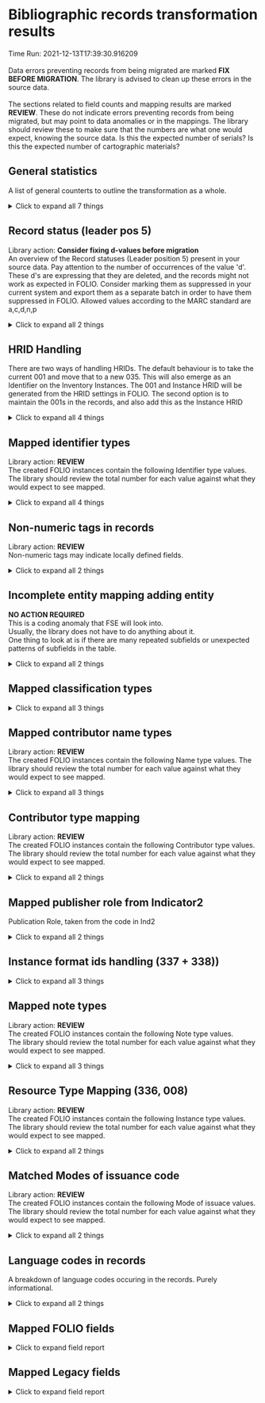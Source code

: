 # Bibliographic records transformation results   
Time Run: 2021-12-13T17:39:30.916209   
<br/>Data errors preventing records from being migrated are marked **FIX BEFORE MIGRATION**. The library is advised to clean up these errors in the source data.<br/><br/> The sections related to field counts and mapping results are marked **REVIEW**. These do not indicate errors preventing records from being migrated, but may point to data anomalies or in the mappings. The library should review these to make sure that the numbers are what one would expect, knowing the source data. Is this the expected number of serials? Is this the expected number of cartographic materials?
   
## General statistics    
A list of general counterts to outline the transformation as a whole.    
<details><summary>Click to expand all 7 things</summary>     
   
Measure | Count   
--- | ---:   
Lines written to identifier map | 1   
Records in file before parsing | 2   
Records successfully parsed from MARC21 | 1   
Records successfully transformed into FOLIO objects | 1   
Records with encoding errors - parsing failed | 1   
Total number of Tags processed | 37   
</details>   
   
## Record status (leader pos 5)    
Library action: **Consider fixing d-values before migration**<br/>An overview of the Record statuses (Leader position 5) present in your source data.    Pay attention to the number of occurrences of the value 'd'. These d's are expressing that they are deleted, and the records might not work as expected in FOLIO. Consider marking them as suppressed in your current system and export them as a separate batch in order to have them suppressed in FOLIO. Allowed values according to the MARC standard are a,c,d,n,p    
<details><summary>Click to expand all 2 things</summary>     
   
Measure | Count   
--- | ---:   
n | 1   
</details>   
   
## HRID Handling    
There are two ways of handling HRIDs. The default behaviour is to take the current 001 and move that to a new 035. This will also emerge as an Identifier on the Inventory Instances. The 001 and Instance HRID will be generated from the HRID settings in FOLIO. The second option is to maintain the 001s in the records, and also add this as the Instance HRID    
<details><summary>Click to expand all 4 things</summary>     
   
Measure | Count   
--- | ---:   
Added 035 from 001 | 1   
Created HRID using default settings | 1   
Values in 003: DE-He213 | 1   
</details>   
   
## Mapped identifier types    
Library action: **REVIEW** <br/>The created FOLIO instances contain the following Identifier type values. The library should review the total number for each value against what they would expect to see mapped.    
<details><summary>Click to expand all 4 things</summary>     
   
Measure | Count   
--- | ---:   
020 -> ISBN | 1   
024 -> Other Standard Identifier | 1   
035 -> System Control Number | 2   
</details>   
   
## Non-numeric tags in records    
Library action: **REVIEW** <br/>Non-numeric tags may indicate locally defined fields.    
<details><summary>Click to expand all 2 things</summary>     
   
Measure | Count   
--- | ---:   
FMT | 1   
</details>   
   
## Incomplete entity mapping adding entity    
**NO ACTION REQUIRED** <br/>This is a coding anomaly that FSE will look into.  <br/>Usually, the library does not have to do anything about it.<br/> One thing to look at is if there are many repeated subfields or unexpected patterns of subfields in the table.    
<details><summary>Click to expand all 2 things</summary>     
   
Measure | Count   
--- | ---:   
020 a:has_value ->>-->> identifiers identifierTypeId:'False' - value:'False'   | 1   
</details>   
   
## Mapped classification types    
    
<details><summary>Click to expand all 3 things</summary>     
   
Measure | Count   
--- | ---:   
Dewey | 1   
LC | 1   
</details>   
   
## Mapped contributor name types    
Library action: **REVIEW** <br/>The created FOLIO instances contain the following Name type values. The library should review the total number for each value against what they would expect to see mapped.    
<details><summary>Click to expand all 3 things</summary>     
   
Measure | Count   
--- | ---:   
100 -> Personal name | 1   
710 -> Corporate name | 1   
</details>   
   
## Contributor type mapping    
Library action: **REVIEW** <br/>The created FOLIO instances contain the following Contributor type values. The library should review the total number for each value against what they would expect to see mapped.    
<details><summary>Click to expand all 2 things</summary>     
   
Measure | Count   
--- | ---:   
Contributor type code Author found for $4 "aut" (aut)) | 1   
</details>   
   
## Mapped publisher role from Indicator2    
Publication Role, taken from the code in Ind2    
<details><summary>Click to expand all 2 things</summary>     
   
Measure | Count   
--- | ---:   
264 ind2 1->Publication | 1   
</details>   
   
## Instance format ids handling (337 + 338))    
    
<details><summary>Click to expand all 3 things</summary>     
   
Measure | Count   
--- | ---:   
Successful match  - "cr"->computer -- online resource | 1   
Successful match  - cr->computer -- online resource | 1   
</details>   
   
## Mapped note types    
Library action: **REVIEW** <br/>The created FOLIO instances contain the following Note type values.  <br/>The library should review the total number for each value against what they would expect to see mapped.    
<details><summary>Click to expand all 3 things</summary>     
   
Measure | Count   
--- | ---:   
505 (Formatted Contents Note) -> Formatted Contents Note | 1   
520 (Summary) -> Summary | 1   
</details>   
   
## Resource Type Mapping (336, 008)    
Library action: **REVIEW** <br/>The created FOLIO instances contain the following Instance type values. The library should review the total number for each value against what they would expect to see mapped.    
<details><summary>Click to expand all 2 things</summary>     
   
Measure | Count   
--- | ---:   
336$b text mapped from txt | 1   
</details>   
   
## Matched Modes of issuance code    
Library action: **REVIEW** <br/>The created FOLIO instances contain the following Mode of issuace values. The library should review the total number for each value against what they would expect to see mapped.    
<details><summary>Click to expand all 2 things</summary>     
   
Measure | Count   
--- | ---:   
single unit -- 9d18a02f-5897-4c31-9106-c9abb5c7ae8b | 1   
</details>   
   
## Language codes in records    
A breakdown of language codes occuring in the records. Purely informational.    
<details><summary>Click to expand all 2 things</summary>     
   
Measure | Count   
--- | ---:   
eng | 1   
</details>   

## Mapped FOLIO fields
<details><summary>Click to expand field report</summary>     

FOLIO Field | Mapped | Unmapped  
--- | --- | ---:  
_version | 0 (0%) | 1  
alternativeTitles | 0 (0%) | 1  
catalogedDate | 0 (0%) | 1  
classifications.classificationNumber | 2 (200%) | 0  
classifications.classificationTypeId | 2 (200%) | 0  
contributors.contributorNameTypeId | 2 (200%) | 0  
contributors.contributorTypeId | 2 (200%) | 0  
contributors.contributorTypeText | 2 (200%) | 0  
contributors.name | 2 (200%) | 0  
contributors.primary | 1 (100%) | 0  
electronicAccess | 0 (0%) | 1  
holdingsRecords2 | 0 (0%) | 1  
hrid | 1 (100%) | 0  
id | 1 (100%) | 0  
identifiers.identifierTypeId | 4 (400%) | 0  
identifiers.value | 4 (400%) | 0  
indexTitle | 1 (100%) | 0  
instanceFormats | 0 (0%) | 1  
instanceTypeId | 1 (100%) | 0  
matchKey | 0 (0%) | 1  
metadata.createdByUserId | 1 (100%) | 0  
metadata.createdDate | 1 (100%) | 0  
metadata.updatedByUserId | 1 (100%) | 0  
metadata.updatedDate | 1 (100%) | 0  
modeOfIssuanceId | 1 (100%) | 0  
natureOfContentTermIds | 0 (0%) | 1  
notes.instanceNoteTypeId | 2 (200%) | 0  
notes.note | 2 (200%) | 0  
previouslyHeld | 0 (0%) | 1  
publication.dateOfPublication | 1 (100%) | 0  
publication.place | 1 (100%) | 0  
publication.publisher | 1 (100%) | 0  
publication.role | 1 (100%) | 0  
publicationFrequency | 0 (0%) | 1  
publicationPeriod | 0 (0%) | 1  
publicationRange | 0 (0%) | 1  
series | 0 (0%) | 1  
source | 1 (100%) | 0  
sourceRecordFormat | 0 (0%) | 1  
statisticalCodeIds | 0 (0%) | 1  
statusId | 0 (0%) | 1  
statusUpdatedDate | 0 (0%) | 1  
tags | 0 (0%) | 1  
title | 1 (100%) | 0  
</details>   

## Mapped Legacy fields
<details><summary>Click to expand field report</summary>     

Legacy Field | Present | Mapped | Unmapped  
--- | --- | --- | ---:  
001 | 1 (100.0%) | 1 (100%) | 0  
003 | 1 (100.0%) | 0 (0%) | 1  
005 | 1 (100.0%) | 0 (0%) | 1  
006 | 1 (100.0%) | 0 (0%) | 1  
007 | 1 (100.0%) | 0 (0%) | 1  
008 | 1 (100.0%) | 1 (100%) | 0  
020 | 1 (100.0%) | 1 (100%) | 0  
024 | 1 (100.0%) | 1 (100%) | 0  
035 | 2 (200.0%) | 2 (200%) | 0  
050 | 1 (100.0%) | 1 (100%) | 0  
082 | 1 (100.0%) | 1 (100%) | 0  
100 | 1 (100.0%) | 1 (100%) | 0  
245 | 1 (100.0%) | 1 (100%) | 0  
250 | 1 (100.0%) | 1 (100%) | 0  
264 | 1 (100.0%) | 1 (100%) | 0  
300 | 1 (100.0%) | 1 (100%) | 0  
336 | 1 (100.0%) | 1 (100%) | 0  
337 | 1 (100.0%) | 0 (0%) | 1  
338 | 1 (100.0%) | 1 (100%) | 0  
347 | 1 (100.0%) | 0 (0%) | 1  
505 | 1 (100.0%) | 1 (100%) | 0  
520 | 1 (100.0%) | 1 (100%) | 0  
650 | 10 (1000.0%) | 10 (1000%) | 0  
655 | 1 (100.0%) | 1 (100%) | 0  
710 | 1 (100.0%) | 1 (100%) | 0  
773 | 1 (100.0%) | 0 (0%) | 1  
FMT | 1 (100.0%) | 0 (0%) | 1  
</details>   
